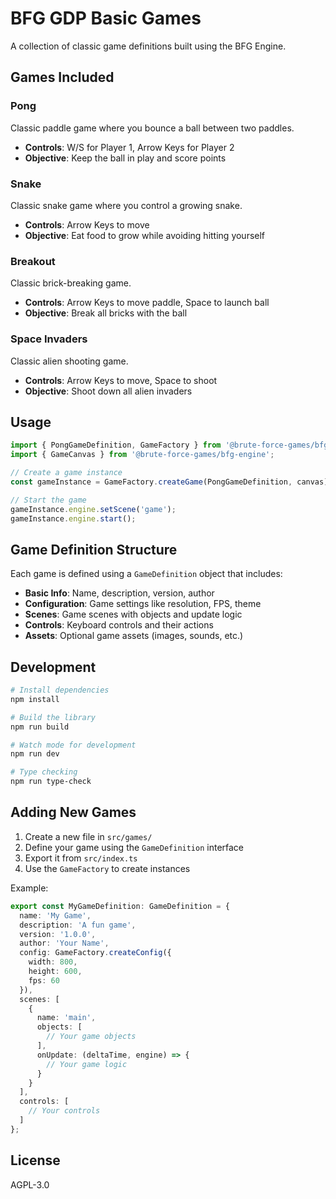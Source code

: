 # BFG GDP Basic Games

A collection of classic game definitions built using the BFG Engine.

## Games Included

### Pong
Classic paddle game where you bounce a ball between two paddles.
- **Controls**: W/S for Player 1, Arrow Keys for Player 2
- **Objective**: Keep the ball in play and score points

### Snake
Classic snake game where you control a growing snake.
- **Controls**: Arrow Keys to move
- **Objective**: Eat food to grow while avoiding hitting yourself

### Breakout
Classic brick-breaking game.
- **Controls**: Arrow Keys to move paddle, Space to launch ball
- **Objective**: Break all bricks with the ball

### Space Invaders
Classic alien shooting game.
- **Controls**: Arrow Keys to move, Space to shoot
- **Objective**: Shoot down all alien invaders

## Usage

```typescript
import { PongGameDefinition, GameFactory } from '@brute-force-games/bfg-gdp-basic-games';
import { GameCanvas } from '@brute-force-games/bfg-engine';

// Create a game instance
const gameInstance = GameFactory.createGame(PongGameDefinition, canvas);

// Start the game
gameInstance.engine.setScene('game');
gameInstance.engine.start();
```

## Game Definition Structure

Each game is defined using a `GameDefinition` object that includes:

- **Basic Info**: Name, description, version, author
- **Configuration**: Game settings like resolution, FPS, theme
- **Scenes**: Game scenes with objects and update logic
- **Controls**: Keyboard controls and their actions
- **Assets**: Optional game assets (images, sounds, etc.)

## Development

```bash
# Install dependencies
npm install

# Build the library
npm run build

# Watch mode for development
npm run dev

# Type checking
npm run type-check
```

## Adding New Games

1. Create a new file in `src/games/`
2. Define your game using the `GameDefinition` interface
3. Export it from `src/index.ts`
4. Use the `GameFactory` to create instances

Example:

```typescript
export const MyGameDefinition: GameDefinition = {
  name: 'My Game',
  description: 'A fun game',
  version: '1.0.0',
  author: 'Your Name',
  config: GameFactory.createConfig({
    width: 800,
    height: 600,
    fps: 60
  }),
  scenes: [
    {
      name: 'main',
      objects: [
        // Your game objects
      ],
      onUpdate: (deltaTime, engine) => {
        // Your game logic
      }
    }
  ],
  controls: [
    // Your controls
  ]
};
```

## License

AGPL-3.0